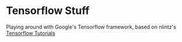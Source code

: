 Tensorflow Stuff
================

Playing around with Google's Tensorflow framework, based on nlintz's [Tensorflow Tutorials](https://github.com/nlintz/TensorFlow-Tutorials)